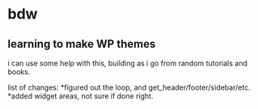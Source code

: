 bdw
===

learning to make WP themes
--------------------------


i can use some help with this, building as i go from random tutorials and books. 

list of changes:
  *figured out the loop, and get_header/footer/sidebar/etc. 
  *added widget areas, not sure if done right. 
